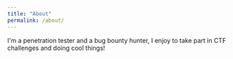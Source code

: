 ```yaml
---
title: "About"
permalink: /about/
---
```


I'm a penetration tester and a bug bounty hunter, I enjoy to take part in CTF challenges and doing cool things!
